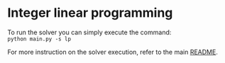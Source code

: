 # Integer linear programming
To run the solver you can simply execute the command:<br>
<code>python main.py -s lp</code>

For more instruction on the solver execution, refer to the main [README](../README.md).
